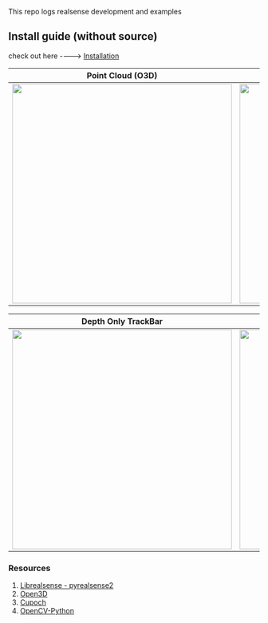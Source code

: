 This repo logs realsense development and examples 
## Install guide (without source)

check out here ----> [Installation](https://github.com/devshank3/Intel_Realsense_CV/blob/master/installation.md)


| Point Cloud (O3D) | BG Compose |
|-------------|---------------|
| <img src="readme_data/PCD_svae_view.gif" width="440"> |  <img src="readme_data/bgcompo.gif" width="440"> |

|  Depth Only TrackBar | Color Depth TrackBar |
|----------------|-------|
| <img src="readme_data/depthslider.gif" width="440"> | <img src="readme_data/color_d_slider.gif" width="440"> |

### Resources 

1. [Librealsense - pyrealsense2](https://github.com/IntelRealSense/librealsense)
2. [Open3D](https://github.com/intel-isl/Open3D)
3. [Cupoch](https://github.com/neka-nat/cupoch)
3. [OpenCV-Python](https://github.com/opencv/opencv)

